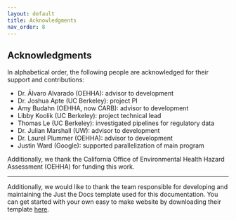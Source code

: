 ```yaml
---
layout: default
title: Acknowledgments
nav_order: 8
---
```

## Acknowledgments

In alphabetical order, the following people are acknowledged for their support and contributions:
* Dr. Álvaro Alvarado (OEHHA): advisor to development
* Dr. Joshua Apte (UC Berkeley): project PI
* Amy Budahn (OEHHA, now CARB): advisor to development
* Libby Koolik (UC Berkeley): project technical lead
* Thomas Le (UC Berkeley): investigated pipelines for regulatory data
* Dr. Julian Marshall (UW): advisor to development
* Dr. Laurel Plummer (OEHHA): advisor to development
* Justin Ward (Google): supported parallelization of main program

Additionally, we thank the California Office of Environmental Health Hazard Assessment (OEHHA) for funding this work.

----
Additionally, we would like to thank the team responsible for developing and maintaining the Just the Docs template used for this documentation. You can get started with your own easy to make website by downloading their template [here](https://github.com/just-the-docs/just-the-docs).
